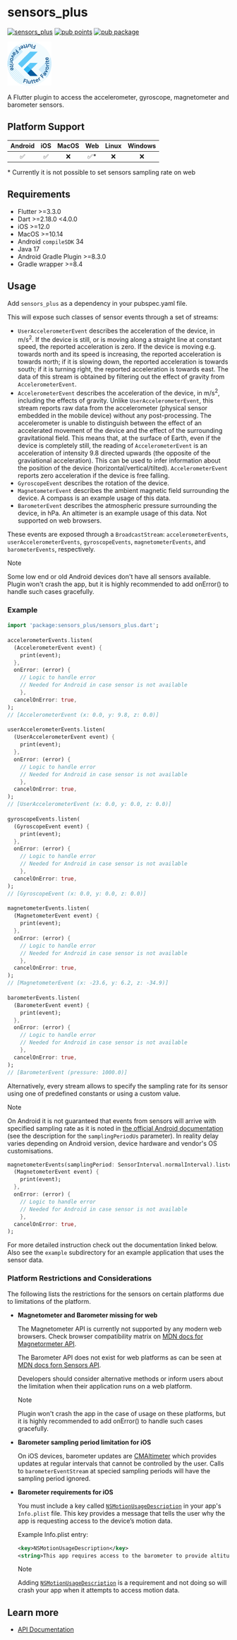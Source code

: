 # sensors_plus

[![sensors_plus](https://github.com/fluttercommunity/plus_plugins/actions/workflows/sensors_plus.yaml/badge.svg)](https://github.com/fluttercommunity/plus_plugins/actions/workflows/sensors_plus.yaml)
[![pub points](https://img.shields.io/pub/points/sensors_plus?color=2E8B57&label=pub%20points)](https://pub.dev/packages/sensors_plus/score)
[![pub package](https://img.shields.io/pub/v/sensors_plus.svg)](https://pub.dev/packages/sensors_plus)

[<img src="../../../assets/flutter-favorite-badge.png" width="100" />](https://flutter.dev/docs/development/packages-and-plugins/favorites)

A Flutter plugin to access the accelerometer, gyroscope, magnetometer and 
barometer sensors.

## Platform Support

| Android |  iOS  | MacOS |  Web  | Linux | Windows |
| :-----: | :---: | :---: | :---: | :---: | :-----: |
|   ✅   |   ✅   |   ❌   |   ✅*  |   ❌    |    ❌   |

\* Currently it is not possible to set sensors sampling rate on web

## Requirements

- Flutter >=3.3.0
- Dart >=2.18.0 <4.0.0
- iOS >=12.0
- MacOS >=10.14
- Android `compileSDK` 34
- Java 17
- Android Gradle Plugin >=8.3.0
- Gradle wrapper >=8.4

## Usage

Add `sensors_plus` as a dependency in your pubspec.yaml file.

This will expose such classes of sensor events through a set of streams:

- `UserAccelerometerEvent` describes the acceleration of the device, in m/s<sup>2</sup>.
  If the device is still, or is moving along a straight line at constant speed,
  the reported acceleration is zero.
  If the device is moving e.g. towards north and its speed is increasing, the reported acceleration
  is towards north; if it is slowing down, the reported acceleration is towards south;
  if it is turning right, the reported acceleration is towards east.
  The data of this stream is obtained by filtering out the effect of gravity from `AccelerometerEvent`.
- `AccelerometerEvent` describes the acceleration of the device, in m/s<sup>2</sup>, including the
  effects of gravity. Unlike `UserAccelerometerEvent`, this stream reports raw data from
  the accelerometer (physical sensor embedded in the mobile device) without any post-processing.
  The accelerometer is unable to distinguish between the effect of an accelerated movement of the
  device and the effect of the surrounding gravitational field.
  This means that, at the surface of Earth, even if the device is completely still,
  the reading of `AccelerometerEvent` is an acceleration of intensity 9.8 directed upwards
  (the opposite of the graviational acceleration).
  This can be used to infer information about the position of the device (horizontal/vertical/tilted).
  `AccelerometerEvent` reports zero acceleration if the device is free falling.
- `GyroscopeEvent` describes the rotation of the device.
- `MagnetometerEvent` describes the ambient magnetic field surrounding the
  device. A compass is an example usage of this data.
- `BarometerEvent` describes the atmospheric pressure surrounding the device, in hPa. 
  An altimeter is an example usage of this data. Not supported on web browsers.

These events are exposed through a `BroadcastStream`: `accelerometerEvents`,
`userAccelerometerEvents`, `gyroscopeEvents`, `magnetometerEvents`, and `barometerEvents`,
respectively.

> [!NOTE]
>
> Some low end or old Android devices don't have all sensors available. Plugin won't crash the app,
> but it is highly recommended to add onError() to handle such cases gracefully.

### Example

```dart
import 'package:sensors_plus/sensors_plus.dart';

accelerometerEvents.listen(
  (AccelerometerEvent event) {
    print(event);
  },
  onError: (error) {
    // Logic to handle error
    // Needed for Android in case sensor is not available
    },
  cancelOnError: true,
);
// [AccelerometerEvent (x: 0.0, y: 9.8, z: 0.0)]

userAccelerometerEvents.listen(
  (UserAccelerometerEvent event) {
    print(event);
  },
  onError: (error) {
    // Logic to handle error
    // Needed for Android in case sensor is not available
    },
  cancelOnError: true,
);
// [UserAccelerometerEvent (x: 0.0, y: 0.0, z: 0.0)]

gyroscopeEvents.listen(
  (GyroscopeEvent event) {
    print(event);
  },
  onError: (error) {
    // Logic to handle error
    // Needed for Android in case sensor is not available
    },
  cancelOnError: true,
);
// [GyroscopeEvent (x: 0.0, y: 0.0, z: 0.0)]

magnetometerEvents.listen(
  (MagnetometerEvent event) {
    print(event);
  },
  onError: (error) {
    // Logic to handle error
    // Needed for Android in case sensor is not available
    },
  cancelOnError: true,
);
// [MagnetometerEvent (x: -23.6, y: 6.2, z: -34.9)]

barometerEvents.listen(
  (BarometerEvent event) {
    print(event);
  },
  onError: (error) {
    // Logic to handle error
    // Needed for Android in case sensor is not available
    },
  cancelOnError: true,
);
// [BarometerEvent (pressure: 1000.0)]
```

Alternatively, every stream allows to specify the sampling rate for its sensor using one of predefined constants or using a custom value.

> [!NOTE]
>
> On Android it is not guaranteed that events from sensors will arrive with specified sampling rate as it is noted in [the official Android documentation](https://developer.android.com/reference/android/hardware/SensorManager.html#registerListener(android.hardware.SensorEventListener,%20android.hardware.Sensor,%20int)) (see the description for the `samplingPeriodUs` parameter). In reality delay varies depending on Android version, device hardware and vendor's OS customisations.


```dart
magnetometerEvents(samplingPeriod: SensorInterval.normalInterval).listen(
  (MagnetometerEvent event) {
    print(event);
  },
  onError: (error) {
    // Logic to handle error
    // Needed for Android in case sensor is not available
    },
  cancelOnError: true,
);
```

For more detailed instruction check out the documentation linked below.
Also see the `example` subdirectory for an example application that uses the
sensor data.

### Platform Restrictions and Considerations

The following lists the restrictions for the sensors on certain platforms due to limitations of the platform. 

- **Magnetometer and Barometer missing for web**

  The Magnetometer API is currently not supported by any modern web browsers. Check browser compatibility matrix on [MDN docs for Magnetormeter API](https://developer.mozilla.org/en-US/docs/Web/API/Magnetometer). 

  The Barometer API does not exist for web platforms as can be seen at [MDN docs forn Sensors API](https://developer.mozilla.org/en-US/docs/Web/API/Sensor_APIs). 

  Developers should consider alternative methods or inform users about the limitation when their application runs on a web platform. 

  > [!NOTE]
  >
  > Plugin won't crash the app in the case of usage on these platforms, but it is highly recommended to add onError() to handle such cases gracefully.

- **Barometer sampling period limitation for iOS**

  On iOS devices, barometer updates are [CMAltimeter](https://developer.apple.com/documentation/coremotion/cmaltimeter) which provides updates at regular intervals that cannot be controlled by the user. Calls to `barometerEventStream` at specied sampling periods will have the sampling period ignored. 

- **Barometer requirements for iOS**

  You must include a key called [`NSMotionUsageDescription`](https://developer.apple.com/documentation/bundleresources/information_property_list/nsmotionusagedescription) in your app's `Info.plist` file. This key provides a message that tells the user why the app is requesting access to the device’s motion data.

  Example Info.plist entry:

  ```xml
  <key>NSMotionUsageDescription</key>
  <string>This app requires access to the barometer to provide altitude information.</string>
  ```

  > [!NOTE]
  > 
  > Adding [`NSMotionUsageDescription`](https://developer.apple.com/documentation/bundleresources/information_property_list/nsmotionusagedescription) is a requirement and not doing so will crash your app when it attempts to access motion data.

## Learn more

- [API Documentation](https://pub.dev/documentation/sensors_plus/latest/sensors_plus/sensors_plus-library.html)
